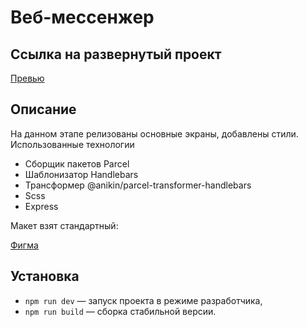 # Веб-мессенжер

## Ссылка на развернутый проект

[Превью](https://lively-longma-811b83.netlify.app)

## Описание

На данном этапе релизованы основные экраны, добавлены стили.
Использованные технологии
- Сборщик пакетов Parcel
- Шаблонизатор Handlebars
- Трансформер @anikin/parcel-transformer-handlebars
- Sсss
- Express

Макет взят стандартный:

[Фигма](https://www.figma.com/file/0fo3eKF8mEImkOIFHOFFCK/Diagram-Chat_external_link)

## Установка

- `npm run dev` — запуск проекта в режиме разработчика,
- `npm run build` — сборка стабильной версии.
